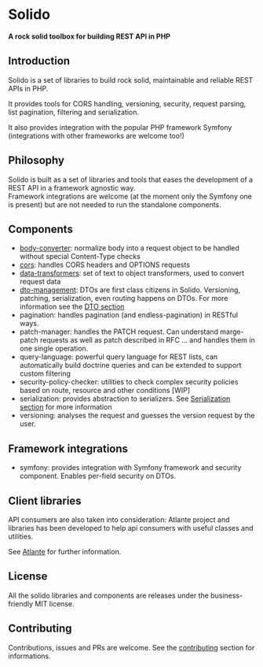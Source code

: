 # Solido
__A rock solid toolbox for building REST API in PHP__

## Introduction

Solido is a set of libraries to build rock solid, maintainable and reliable REST APIs in PHP.

It provides tools for CORS handling, versioning, security, request parsing, list pagination, filtering and serialization.

It also provides integration with the popular PHP framework Symfony (integrations with other frameworks are welcome too!)

## Philosophy

Solido is built as a set of libraries and tools that eases the development of a REST API in a framework agnostic way.  
Framework integrations are welcome (at the moment only the Symfony one is present) but are not needed to run the standalone components.

## Components

- [body-converter](./body-converter.md): normalize body into a request object to be handled without special Content-Type checks
- [cors](./cors.md): handles CORS headers and OPTIONS requests
- [data-transformers](./data-transformers.md): set of text to object transformers, used to convert request data
- [dto-management](./dto-management.md): DTOs are first class citizens in Solido. Versioning, patching, serialization, even routing happens on DTOs. For more information see the [DTO section](./dto.md)
- pagination: handles pagination (and endless-pagination) in RESTful ways.
- patch-manager: handles the PATCH request. Can understand marge-patch requests as well as patch described in RFC ... and handles them in one single operation.
- query-language: powerful query language for REST lists, can automatically build doctrine queries and can be extended to support custom filtering
- security-policy-checker: utilities to check complex security policies based on route, resource and other conditions [WIP]
- serialization: provides abstraction to serializers. See [Serialization section](./serialization.md) for more information
- versioning: analyses the request and guesses the version request by the user.

## Framework integrations

- symfony: provides integration with Symfony framework and security component. Enables per-field security on DTOs.

## Client libraries

API consumers are also taken into consideration: Atlante project and libraries has been developed to help api consumers with useful classes and utilities.

See [Atlante](./atlante.md) for further information.

## License

All the solido libraries and components are releases under the business-friendly MIT license.

## Contributing

Contributions, issues and PRs are welcome. See the [contributing](./contributing.md) section for informations.
